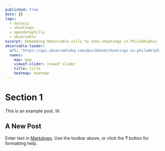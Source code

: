 ```yaml
---
published: true
date: {}
tags:
  - dataviz
  - shootings
  - opendataphilly
  - observable
excerpt: Embedding Observable cells to show shootings in Philadelphia
observable-loader:
  url: 'https://api.observablehq.com/@nickhand/shootings-in-philadelphia.js'
  names:
    map: map
    viewof-slider: viewof slider
    title: title
    heatmap: heatmap
---
```


# Section 1

This is an example post. lili

## A New Post

Enter text in [Markdown](http://daringfireball.net/projects/markdown/). Use the toolbar above, or click the **?** button for formatting help.
